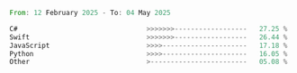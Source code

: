 <!--START_SECTION:Languages-->

```rust
From: 12 February 2025 - To: 04 May 2025

C#                                >>>>>>>------------------   27.25 %
Swift                             >>>>>>>------------------   26.44 %
JavaScript                        >>>>---------------------   17.18 %
Python                            >>>>---------------------   16.05 %
Other                             >------------------------   05.08 %
```

<!--END_SECTION:Languages-->
